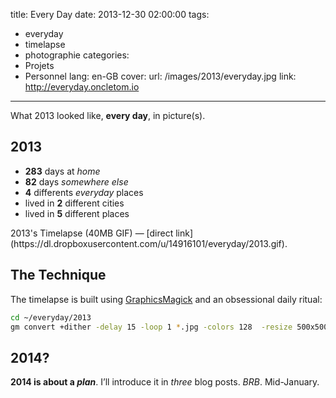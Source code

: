 title: Every Day
date: 2013-12-30 02:00:00
tags:
- everyday
- timelapse
- photographie
categories:
- Projets
- Personnel
lang: en-GB
cover:
  url: /images/2013/everyday.jpg
  link: http://everyday.oncletom.io
---

What 2013 looked like, **every day**, in picture(s).

<!--more-->

## 2013

- **283** days at *home*
- **82** days *somewhere else*
- **4** differents *everyday* places
- lived in **2** different cities
- lived in **5** different places

<p class="interactive-loading" data-width="500" data-height="500" data-src="https://dl.dropboxusercontent.com/u/14916101/everyday/2013.gif">
  2013's Timelapse (40MB GIF) — [direct link](https://dl.dropboxusercontent.com/u/14916101/everyday/2013.gif).
</p>

## The Technique

The timelapse is built using [GraphicsMagick](http://www.graphicsmagick.org/) and an obsessional daily ritual:

```bash
cd ~/everyday/2013
gm convert +dither -delay 15 -loop 1 *.jpg -colors 128  -resize 500x500 ../$(basename `pwd`).gif
```

## 2014?

**2014 is about a *plan***. I’ll introduce it in *three* blog posts. *BRB*. Mid-January.
